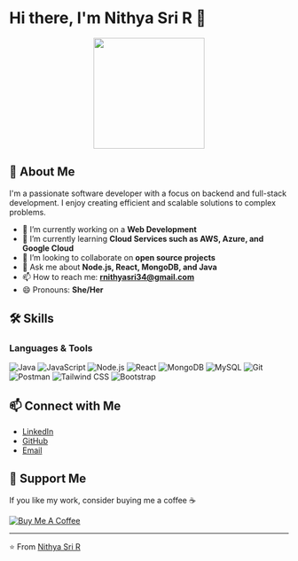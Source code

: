 # Hi there, I'm Nithya Sri R 👋


<div align="center">
  <img src="https://media.giphy.com/media/M9gbBd9nbDrOTu1Mqx/giphy.gif" width="200"/>
</div>

## 🚀 About Me

I'm a passionate software developer with a focus on backend and full-stack development. I enjoy creating efficient and scalable solutions to complex problems.

- 🔭 I’m currently working on a **Web Development**
- 🌱 I’m currently learning **Cloud Services such as AWS, Azure, and Google Cloud**
- 👯 I’m looking to collaborate on **open source projects**
- 💬 Ask me about **Node.js, React, MongoDB, and Java**
- 📫 How to reach me: **rnithyasri34@gmail.com**
- 😄 Pronouns: **She/Her**

## 🛠 Skills

### Languages & Tools

![Java](https://img.shields.io/badge/Java-ED8B00?style=for-the-badge&logo=java&logoColor=white)
![JavaScript](https://img.shields.io/badge/JavaScript-323330?style=for-the-badge&logo=javascript&logoColor=F7DF1E)
![Node.js](https://img.shields.io/badge/Node.js-43853D?style=for-the-badge&logo=node-dot-js&logoColor=white)
![React](https://img.shields.io/badge/React-20232A?style=for-the-badge&logo=react&logoColor=61DAFB)
![MongoDB](https://img.shields.io/badge/MongoDB-4EA94B?style=for-the-badge&logo=mongodb&logoColor=white)
![MySQL](https://img.shields.io/badge/MySQL-00000F?style=for-the-badge&logo=mysql&logoColor=white)
![Git](https://img.shields.io/badge/Git-F05032?style=for-the-badge&logo=git&logoColor=white)
![Postman](https://img.shields.io/badge/Postman-FF6C37?style=for-the-badge&logo=postman&logoColor=white)
![Tailwind CSS](https://img.shields.io/badge/Tailwind_CSS-38B2AC?style=for-the-badge&logo=tailwind-css&logoColor=white)
![Bootstrap](https://img.shields.io/badge/Bootstrap-563D7C?style=for-the-badge&logo=bootstrap&logoColor=white)


## 📫 Connect with Me

- [LinkedIn](https://www.linkedin.com/in/nithya-sri-r/)
- [GitHub](https://github.com/Nithya-sri-R)
- [Email](mailto:rnithyasri34@gmail.com)

## 🤝 Support Me

If you like my work, consider buying me a coffee ☕

[![Buy Me A Coffee](https://www.buymeacoffee.com/assets/img/custom_images/yellow_img.png)](https://buymeacoffee.com/)

---

⭐️ From [Nithya Sri R](https://github.com/Nithya-sri-R)

